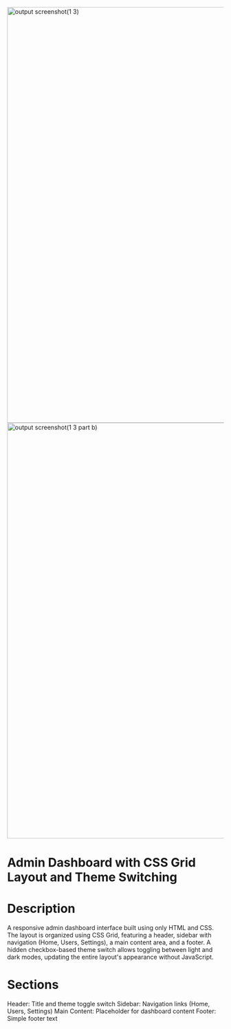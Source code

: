 <img width="1919" height="967" alt="output screenshot(1 3)" src="https://github.com/user-attachments/assets/37b0fc5d-be41-409e-a708-36a6f434d56b" />
<img width="1918" height="967" alt="output screenshot(1 3 part b)" src="https://github.com/user-attachments/assets/7748babc-086e-4935-a555-8fcb1ef8580b" />

# Admin Dashboard with CSS Grid Layout and Theme Switching

# Description
A responsive admin dashboard interface built using only HTML and CSS. The layout is organized using CSS Grid, featuring a header, sidebar with navigation (Home, Users, Settings), a main content area, and a footer. A hidden checkbox-based theme switch allows toggling between light and dark modes, updating the entire layout's appearance without JavaScript.

# Sections
Header: Title and theme toggle switch
Sidebar: Navigation links (Home, Users, Settings)
Main Content: Placeholder for dashboard content
Footer: Simple footer text
